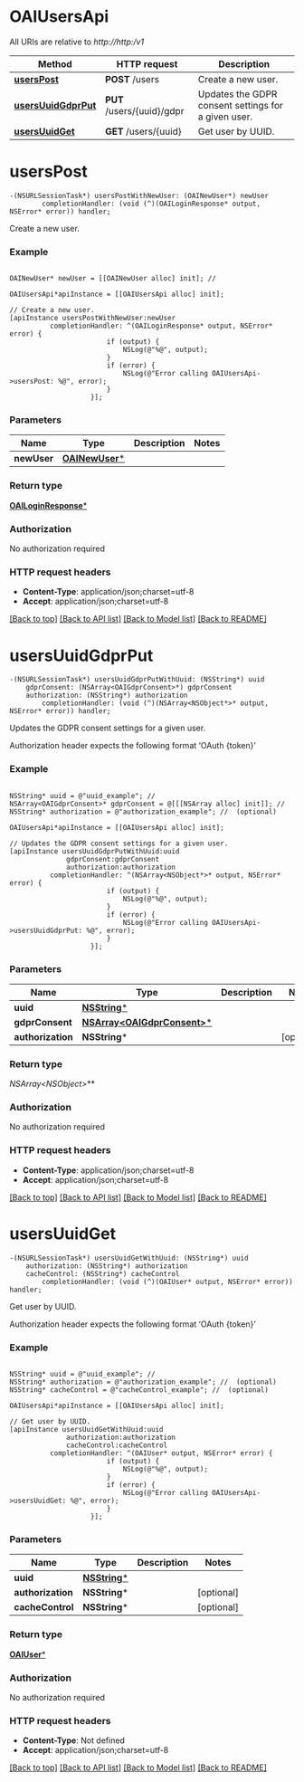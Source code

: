 # OAIUsersApi

All URIs are relative to *http://http:/v1*

Method | HTTP request | Description
------------- | ------------- | -------------
[**usersPost**](OAIUsersApi.md#userspost) | **POST** /users | Create a new user.
[**usersUuidGdprPut**](OAIUsersApi.md#usersuuidgdprput) | **PUT** /users/{uuid}/gdpr | Updates the GDPR consent settings for a given user.
[**usersUuidGet**](OAIUsersApi.md#usersuuidget) | **GET** /users/{uuid} | Get user by UUID.


# **usersPost**
```objc
-(NSURLSessionTask*) usersPostWithNewUser: (OAINewUser*) newUser
        completionHandler: (void (^)(OAILoginResponse* output, NSError* error)) handler;
```

Create a new user.

### Example 
```objc

OAINewUser* newUser = [[OAINewUser alloc] init]; // 

OAIUsersApi*apiInstance = [[OAIUsersApi alloc] init];

// Create a new user.
[apiInstance usersPostWithNewUser:newUser
          completionHandler: ^(OAILoginResponse* output, NSError* error) {
                        if (output) {
                            NSLog(@"%@", output);
                        }
                        if (error) {
                            NSLog(@"Error calling OAIUsersApi->usersPost: %@", error);
                        }
                    }];
```

### Parameters

Name | Type | Description  | Notes
------------- | ------------- | ------------- | -------------
 **newUser** | [**OAINewUser***](OAINewUser.md)|  | 

### Return type

[**OAILoginResponse***](OAILoginResponse.md)

### Authorization

No authorization required

### HTTP request headers

 - **Content-Type**: application/json;charset=utf-8
 - **Accept**: application/json;charset=utf-8

[[Back to top]](#) [[Back to API list]](../README.md#documentation-for-api-endpoints) [[Back to Model list]](../README.md#documentation-for-models) [[Back to README]](../README.md)

# **usersUuidGdprPut**
```objc
-(NSURLSessionTask*) usersUuidGdprPutWithUuid: (NSString*) uuid
    gdprConsent: (NSArray<OAIGdprConsent>*) gdprConsent
    authorization: (NSString*) authorization
        completionHandler: (void (^)(NSArray<NSObject*>* output, NSError* error)) handler;
```

Updates the GDPR consent settings for a given user.

Authorization header expects the following format ‘OAuth {token}’

### Example 
```objc

NSString* uuid = @"uuid_example"; // 
NSArray<OAIGdprConsent>* gdprConsent = @[[[NSArray alloc] init]]; // 
NSString* authorization = @"authorization_example"; //  (optional)

OAIUsersApi*apiInstance = [[OAIUsersApi alloc] init];

// Updates the GDPR consent settings for a given user.
[apiInstance usersUuidGdprPutWithUuid:uuid
              gdprConsent:gdprConsent
              authorization:authorization
          completionHandler: ^(NSArray<NSObject*>* output, NSError* error) {
                        if (output) {
                            NSLog(@"%@", output);
                        }
                        if (error) {
                            NSLog(@"Error calling OAIUsersApi->usersUuidGdprPut: %@", error);
                        }
                    }];
```

### Parameters

Name | Type | Description  | Notes
------------- | ------------- | ------------- | -------------
 **uuid** | [**NSString***](.md)|  | 
 **gdprConsent** | [**NSArray&lt;OAIGdprConsent&gt;***](NSArray.md)|  | 
 **authorization** | **NSString***|  | [optional] 

### Return type

**NSArray<NSObject*>***

### Authorization

No authorization required

### HTTP request headers

 - **Content-Type**: application/json;charset=utf-8
 - **Accept**: application/json;charset=utf-8

[[Back to top]](#) [[Back to API list]](../README.md#documentation-for-api-endpoints) [[Back to Model list]](../README.md#documentation-for-models) [[Back to README]](../README.md)

# **usersUuidGet**
```objc
-(NSURLSessionTask*) usersUuidGetWithUuid: (NSString*) uuid
    authorization: (NSString*) authorization
    cacheControl: (NSString*) cacheControl
        completionHandler: (void (^)(OAIUser* output, NSError* error)) handler;
```

Get user by UUID.

Authorization header expects the following format ‘OAuth {token}’

### Example 
```objc

NSString* uuid = @"uuid_example"; // 
NSString* authorization = @"authorization_example"; //  (optional)
NSString* cacheControl = @"cacheControl_example"; //  (optional)

OAIUsersApi*apiInstance = [[OAIUsersApi alloc] init];

// Get user by UUID.
[apiInstance usersUuidGetWithUuid:uuid
              authorization:authorization
              cacheControl:cacheControl
          completionHandler: ^(OAIUser* output, NSError* error) {
                        if (output) {
                            NSLog(@"%@", output);
                        }
                        if (error) {
                            NSLog(@"Error calling OAIUsersApi->usersUuidGet: %@", error);
                        }
                    }];
```

### Parameters

Name | Type | Description  | Notes
------------- | ------------- | ------------- | -------------
 **uuid** | [**NSString***](.md)|  | 
 **authorization** | **NSString***|  | [optional] 
 **cacheControl** | **NSString***|  | [optional] 

### Return type

[**OAIUser***](OAIUser.md)

### Authorization

No authorization required

### HTTP request headers

 - **Content-Type**: Not defined
 - **Accept**: application/json;charset=utf-8

[[Back to top]](#) [[Back to API list]](../README.md#documentation-for-api-endpoints) [[Back to Model list]](../README.md#documentation-for-models) [[Back to README]](../README.md)

